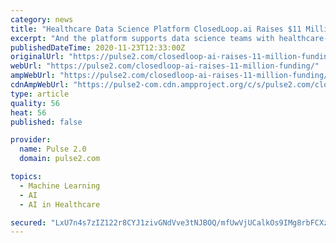 ```yaml
---
category: news
title: "Healthcare Data Science Platform ClosedLoop.ai Raises $11 Million"
excerpt: "And the platform supports data science teams with healthcare-specific tools for data prep, automated feature engineering, AutoML / model training, and deployment / MLOps. The company’s customers have the ability to build their own advanced custom ..."
publishedDateTime: 2020-11-23T12:33:00Z
originalUrl: "https://pulse2.com/closedloop-ai-raises-11-million-funding/"
webUrl: "https://pulse2.com/closedloop-ai-raises-11-million-funding/"
ampWebUrl: "https://pulse2.com/closedloop-ai-raises-11-million-funding/amp/"
cdnAmpWebUrl: "https://pulse2-com.cdn.ampproject.org/c/s/pulse2.com/closedloop-ai-raises-11-million-funding/amp/"
type: article
quality: 56
heat: 56
published: false

provider:
  name: Pulse 2.0
  domain: pulse2.com

topics:
  - Machine Learning
  - AI
  - AI in Healthcare

secured: "LxU7n4s7zIZ122r8CYJ1zivGNdVve3tNJBOQ/mfUwVjUCalkOs9IMg8rbFCXz7/O3lxMnxPVZq/rWWN4gHV1YOBxD2mqNduUxHJ5pgPMlPlvpwXVXBH5R1AJxaMvx9Y2uwDBQRa50EobyThXTfTmC04hnClneZKqqJw/2cXpwoiZhLFB+U4JyIXf3IBYABczJ7wssAiV7CtxOJmP8Uh5ZJji4kJRvikWV2Z4sxknCJz+U2rqxwWzCfRar7MGcit47iACCTQkjdkRszdHzDpGMOMrRiCYZz5fqCV3ARe+RBD/PuQJRHcEqJ9OjlxjBWqw/qi5lOlFmWw9e4sw4m/lpdhrEZxNaRS4Y3b7EvrNjGY=;ZGd6TX0ur1hfbbIxB/HDyg=="
---
```


